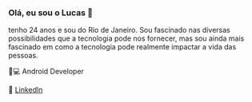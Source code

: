 ### Olá, eu sou o Lucas 👋

tenho 24 anos e sou do Rio de Janeiro. Sou fascinado nas diversas possibilidades que a tecnologia pode nos fornecer, mas sou ainda mais fascinado em como a tecnologia pode realmente impactar a vida das pessoas. 

📱💻 Android Developer

:link: [Linkedln](https://www.linkedin.com/in/lucas-fernandes-249b7a1a1/)
<!--
**lucasfernandes09/lucasfernandes09** is a ✨ _special_ ✨ repository because its `README.md` (this file) appears on your GitHub profile.

Here are some ideas to get you started:

- 🔭 I’m currently working on ...
- 🌱 I’m currently learning ...
- 👯 I’m looking to collaborate on ...
- 🤔 I’m looking for help with ...
- 💬 Ask me about ...
- 📫 How to reach me: ...
- 😄 Pronouns: ...
- ⚡ Fun fact: ...
-->
